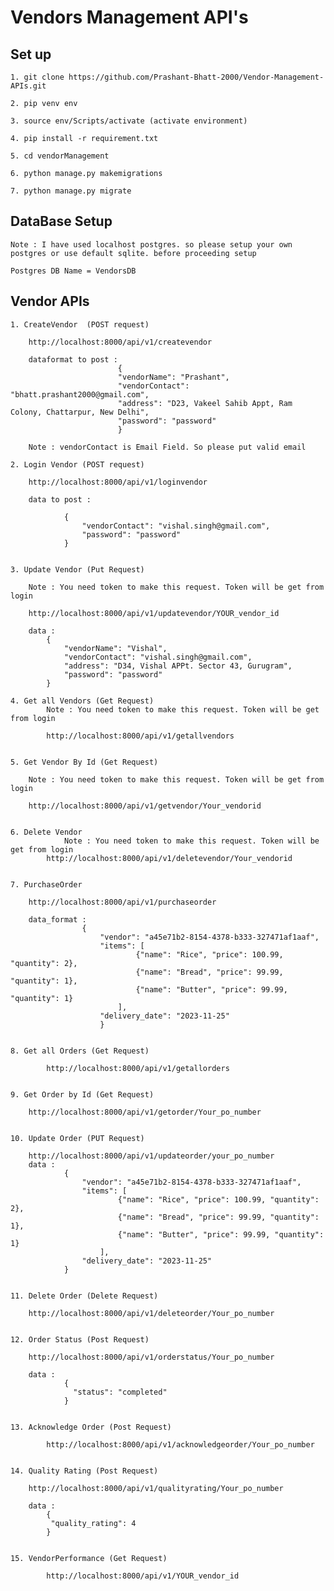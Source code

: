 # Vendors Management API's

## Set up

    1. git clone https://github.com/Prashant-Bhatt-2000/Vendor-Management-APIs.git

    2. pip venv env

    3. source env/Scripts/activate (activate environment)

    4. pip install -r requirement.txt

    5. cd vendorManagement

    6. python manage.py makemigrations

    7. python manage.py migrate


## DataBase Setup 

    Note : I have used localhost postgres. so please setup your own postgres or use default sqlite. before proceeding setup 

    Postgres DB Name = VendorsDB


## Vendor APIs 

    1. CreateVendor  (POST request)

        http://localhost:8000/api/v1/createvendor

        dataformat to post : 
                            {
                            "vendorName": "Prashant",
                            "vendorContact": "bhatt.prashant2000@gmail.com",
                            "address": "D23, Vakeel Sahib Appt, Ram Colony, Chattarpur, New Delhi",
                            "password": "password"
                            }

        Note : vendorContact is Email Field. So please put valid email

    2. Login Vendor (POST request)

        http://localhost:8000/api/v1/loginvendor

        data to post : 

                {
                    "vendorContact": "vishal.singh@gmail.com", 
                    "password": "password"
                }

    
    3. Update Vendor (Put Request)

        Note : You need token to make this request. Token will be get from login

        http://localhost:8000/api/v1/updatevendor/YOUR_vendor_id

        data : 
            {
                "vendorName": "Vishal", 
                "vendorContact": "vishal.singh@gmail.com", 
                "address": "D34, Vishal APPt. Sector 43, Gurugram", 
                "password": "password"
            }

    4. Get all Vendors (Get Request)
            Note : You need token to make this request. Token will be get from login

            http://localhost:8000/api/v1/getallvendors

    
    5. Get Vendor By Id (Get Request)

        Note : You need token to make this request. Token will be get from login

        http://localhost:8000/api/v1/getvendor/Your_vendorid

    
    6. Delete Vendor 
                Note : You need token to make this request. Token will be get from login
            http://localhost:8000/api/v1/deletevendor/Your_vendorid

    
    7. PurchaseOrder

        http://localhost:8000/api/v1/purchaseorder

        data_format : 
                    {
                        "vendor": "a45e71b2-8154-4378-b333-327471af1aaf",
                        "items": [
                                {"name": "Rice", "price": 100.99, "quantity": 2},
                                {"name": "Bread", "price": 99.99, "quantity": 1},
                                {"name": "Butter", "price": 99.99, "quantity": 1}
                            ],
                        "delivery_date": "2023-11-25"
                        }


    8. Get all Orders (Get Request)

            http://localhost:8000/api/v1/getallorders

    
    9. Get Order by Id (Get Request)

        http://localhost:8000/api/v1/getorder/Your_po_number


    10. Update Order (PUT Request)

        http://localhost:8000/api/v1/updateorder/your_po_number
        data : 
                {
                    "vendor": "a45e71b2-8154-4378-b333-327471af1aaf",
                    "items": [
                            {"name": "Rice", "price": 100.99, "quantity": 2},
                            {"name": "Bread", "price": 99.99, "quantity": 1},
                            {"name": "Butter", "price": 99.99, "quantity": 1}
                        ],
                    "delivery_date": "2023-11-25"
                }


    11. Delete Order (Delete Request)

        http://localhost:8000/api/v1/deleteorder/Your_po_number

    
    12. Order Status (Post Request)

        http://localhost:8000/api/v1/orderstatus/Your_po_number

        data : 
                {
                  "status": "completed"
                }


    13. Acknowledge Order (Post Request)

            http://localhost:8000/api/v1/acknowledgeorder/Your_po_number

        
    14. Quality Rating (Post Request)

        http://localhost:8000/api/v1/qualityrating/Your_po_number

        data : 
            {
             "quality_rating": 4
            }


    15. VendorPerformance (Get Request)
        
            http://localhost:8000/api/v1/YOUR_vendor_id

